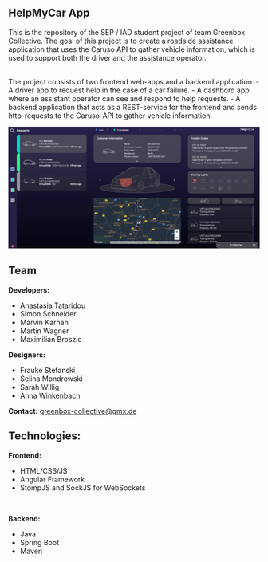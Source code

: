 ## HelpMyCar App



This is the repository of the SEP / IAD student project of team Greenbox Collective.
The goal of this project is to create a roadside assistance application that uses the Caruso API to gather vehicle information, 
which is used to support both the driver and the assistance operator.

<br>
The project consists of two frontend web-apps and a backend application:
- A driver app to request help in the case of a car failure.
- A dashbord app where an assistant operator can see and respond to help requests.
- A backend application that acts as a REST-service for the frontend and sends http-requests to the Caruso-API to gather vehicle information.

![](Screenshots/AOD.png)

## Team

**Developers:**
- Anastasia Tataridou
- Simon Schneider
- Marvin Karhan
- Martin Wagner
- Maximilian Broszio

**Designers:**
- Frauke Stefanski
- Selina Mondrowski
- Sarah Willig
- Anna Winkenbach

**Contact:**
greenbox-collective@gmx.de 

## Technologies:
**Frontend:**
- HTML/CSS/JS
- Angular Framework
- StompJS and SockJS for WebSockets

<br>

**Backend:**
- Java
- Spring Boot
- Maven
